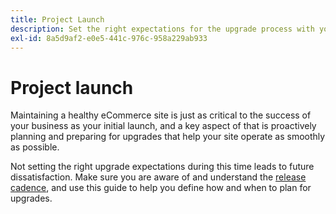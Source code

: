 ```yaml
---
title: Project Launch
description: Set the right expectations for the upgrade process with your Adobe Commerce or Magento Open Source project stakeholders.
exl-id: 8a5d9af2-e0e5-441c-976c-958a229ab933
---
```

# Project launch

Maintaining a healthy eCommerce site is just as critical to the success of your business as your initial launch, and a key aspect of that is proactively planning and preparing for upgrades that help your site operate as smoothly as possible.

Not setting the right upgrade expectations during this time leads to future dissatisfaction. Make sure you are aware of and understand the [release cadence](https://devdocs.magento.com/release/), and use this guide to help you define how and when to plan for upgrades.
